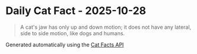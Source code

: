 # Daily Cat Fact - 2025-10-28

> A cat's jaw has only up and down motion; it does not have any lateral, side to side motion, like dogs and humans.

Generated automatically using the [Cat Facts API](https://catfact.ninja)
